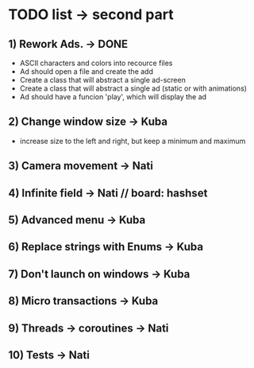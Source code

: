 # TODO list -> second part

## 1) Rework Ads. -> DONE
  - ASCII characters and colors into recource files 
  - Ad should open a file and create the add
  - Create a class that will abstract a single ad-screen
  - Create a class that will abstract a single ad (static or with animations)
  - Ad should have a funcion 'play', which will display the ad

## 2) Change window size -> Kuba
  - increase size to the left and right, but keep a minimum and maximum

## 3) Camera movement -> Nati

## 4) Infinite field -> Nati // board: hashset<pair>

## 5) Advanced menu -> Kuba

## 6) Replace strings with Enums -> Kuba

## 7) Don't launch on windows -> Kuba

## 8) Micro transactions -> Kuba

## 9) Threads -> coroutines -> Nati

## 10) Tests -> Nati
